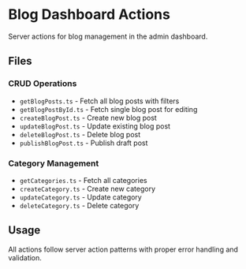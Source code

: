 # Blog Dashboard Actions

Server actions for blog management in the admin dashboard.

## Files

### CRUD Operations
- `getBlogPosts.ts` - Fetch all blog posts with filters
- `getBlogPostById.ts` - Fetch single blog post for editing
- `createBlogPost.ts` - Create new blog post
- `updateBlogPost.ts` - Update existing blog post
- `deleteBlogPost.ts` - Delete blog post
- `publishBlogPost.ts` - Publish draft post

### Category Management
- `getCategories.ts` - Fetch all categories
- `createCategory.ts` - Create new category
- `updateCategory.ts` - Update category
- `deleteCategory.ts` - Delete category

## Usage
All actions follow server action patterns with proper error handling and validation.

